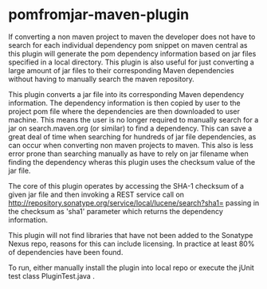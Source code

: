 pomfromjar-maven-plugin
=======================
If converting a non maven project to maven the developer does not have to search for each individual dependency pom snippet on maven central as this plugin will generate the pom dependency information based on jar files specified in a local directory. This plugin is also useful for just converting a large amount of jar files to their corresponding Maven dependencies without having to manually search the maven repository.

This plugin converts a jar file into its corresponding Maven dependency information. The dependency information is then copied by user to the project pom file where the dependencies are then downloaded to user machine. This means the user is no longer required to manually search for a jar on search.maven.org (or similar) to find a dependency. This can save a great deal of time when searching for hundreds of jar file dependencies, as can occur when converting non maven projects to maven.
This also is less error prone than searching manually as have to rely on jar filename when finding the dependency wheras this plugin uses the checksum value of the jar file.

The core of this plugin operates by accessing the SHA-1 checksum of a given jar file and then invoking a REST service call on http://repository.sonatype.org/service/local/lucene/search?sha1= passing in the checksum as 'sha1' parameter which returns the dependency information.

This plugin will not find libraries that have not been added to the Sonatype Nexus repo, reasons for this can include licensing. In practice at least 80% of dependencies have been found.

To run, either manually install the plugin into local repo or execute the jUnit test class PluginTest.java . 
